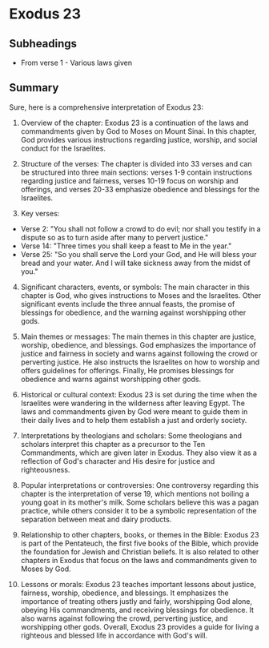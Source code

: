 # Exodus 23

## Subheadings

* From verse 1 - Various laws given

## Summary

Sure, here is a comprehensive interpretation of Exodus 23:

1. Overview of the chapter:
Exodus 23 is a continuation of the laws and commandments given by God to Moses on Mount Sinai. In this chapter, God provides various instructions regarding justice, worship, and social conduct for the Israelites.

2. Structure of the verses:
The chapter is divided into 33 verses and can be structured into three main sections: verses 1-9 contain instructions regarding justice and fairness, verses 10-19 focus on worship and offerings, and verses 20-33 emphasize obedience and blessings for the Israelites.

3. Key verses:
- Verse 2: "You shall not follow a crowd to do evil; nor shall you testify in a dispute so as to turn aside after many to pervert justice."
- Verse 14: "Three times you shall keep a feast to Me in the year."
- Verse 25: "So you shall serve the Lord your God, and He will bless your bread and your water. And I will take sickness away from the midst of you."

4. Significant characters, events, or symbols:
The main character in this chapter is God, who gives instructions to Moses and the Israelites. Other significant events include the three annual feasts, the promise of blessings for obedience, and the warning against worshipping other gods.

5. Main themes or messages:
The main themes in this chapter are justice, worship, obedience, and blessings. God emphasizes the importance of justice and fairness in society and warns against following the crowd or perverting justice. He also instructs the Israelites on how to worship and offers guidelines for offerings. Finally, He promises blessings for obedience and warns against worshipping other gods.

6. Historical or cultural context:
Exodus 23 is set during the time when the Israelites were wandering in the wilderness after leaving Egypt. The laws and commandments given by God were meant to guide them in their daily lives and to help them establish a just and orderly society.

7. Interpretations by theologians and scholars:
Some theologians and scholars interpret this chapter as a precursor to the Ten Commandments, which are given later in Exodus. They also view it as a reflection of God's character and His desire for justice and righteousness.

8. Popular interpretations or controversies:
One controversy regarding this chapter is the interpretation of verse 19, which mentions not boiling a young goat in its mother's milk. Some scholars believe this was a pagan practice, while others consider it to be a symbolic representation of the separation between meat and dairy products.

9. Relationship to other chapters, books, or themes in the Bible:
Exodus 23 is part of the Pentateuch, the first five books of the Bible, which provide the foundation for Jewish and Christian beliefs. It is also related to other chapters in Exodus that focus on the laws and commandments given to Moses by God.

10. Lessons or morals:
Exodus 23 teaches important lessons about justice, fairness, worship, obedience, and blessings. It emphasizes the importance of treating others justly and fairly, worshipping God alone, obeying His commandments, and receiving blessings for obedience. It also warns against following the crowd, perverting justice, and worshipping other gods. Overall, Exodus 23 provides a guide for living a righteous and blessed life in accordance with God's will.